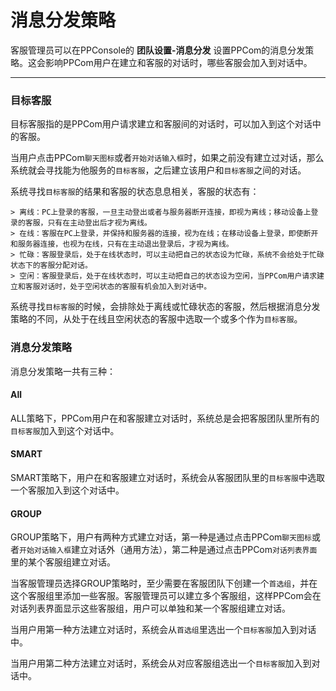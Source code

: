 # 消息分发策略

客服管理员可以在PPConsole的 **团队设置-消息分发** 设置PPCom的消息分发策略。这会影响PPCom用户在建立和客服的对话时，哪些客服会加入到对话中。

------

### 目标客服

目标客服指的是PPCom用户请求建立和客服间的对话时，可以加入到这个对话中的客服。

当用户点击PPCom`聊天图标`或者`开始对话输入框`时，如果之前没有建立过对话，那么系统就会寻找能为他服务的`目标客服`，之后建立该用户和`目标客服`之间的对话。

系统寻找`目标客服`的结果和客服的状态息息相关，客服的状态有：
  
    > 离线：PC上登录的客服，一旦主动登出或者与服务器断开连接，即视为离线；移动设备上登录的客服，只有在主动登出后才视为离线。
    > 在线：客服在PC上登录，并保持和服务器的连接，视为在线；在移动设备上登录，即使断开和服务器连接，也视为在线，只有在主动退出登录后，才视为离线。
    > 忙碌：客服登录后，处于在线状态时，可以主动把自己的状态设为忙碌，系统不会给处于忙碌状态下的客服分配对话。
    > 空闲：客服登录后，处于在线状态时，可以主动把自己的状态设为空闲，当PPCom用户请求建立和客服对话时，处于空闲状态的客服有机会加入到对话中。
    
系统寻找`目标客服`的时候，会排除处于离线或忙碌状态的客服，然后根据消息分发策略的不同，从处于在线且空闲状态的客服中选取一个或多个作为`目标客服`。

### 消息分发策略

消息分发策略一共有三种：

#### All

ALL策略下，PPCom用户在和客服建立对话时，系统总是会把客服团队里所有的`目标客服`加入到这个对话中。

#### SMART

SMART策略下，用户在和客服建立对话时，系统会从客服团队里的`目标客服`中选取一个客服加入到这个对话中。

#### GROUP

GROUP策略下，用户有两种方式建立对话，第一种是通过点击PPCom`聊天图标`或者`开始对话输入框`建立对话外（通用方法），第二种是通过点击PPCom`对话列表界面`里的某个客服组建立对话。

当客服管理员选择GROUP策略时，至少需要在客服团队下创建一个`首选组`，并在这个客服组里添加一些客服。客服管理员可以建立多个客服组，这样PPCom会在对话列表界面显示这些客服组，用户可以单独和某一个客服组建立对话。

当用户用第一种方法建立对话时，系统会从`首选组`里选出一个`目标客服`加入到对话中。

当用户用第二种方法建立对话时，系统会从对应客服组选出一个`目标客服`加入到对话中。

